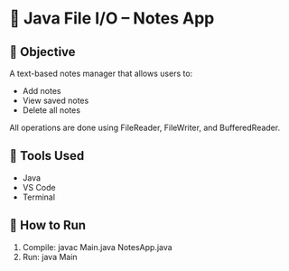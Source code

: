 # 📝 Java File I/O – Notes App

## 🎯 Objective
A text-based notes manager that allows users to:
- Add notes
- View saved notes
- Delete all notes

All operations are done using FileReader, FileWriter, and BufferedReader.

## 🧰 Tools Used
- Java
- VS Code 
- Terminal

## 📂 How to Run
1. Compile:
   javac Main.java NotesApp.java
2. Run:
   java Main
